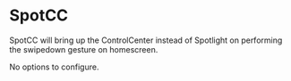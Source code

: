 # SpotCC

SpotCC will bring up the ControlCenter instead of Spotlight on performing the swipedown gesture on homescreen.

No options to configure.
